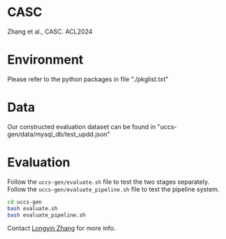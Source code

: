 # CASC
Zhang et al., CASC. ACL2024

# Environment
Please refer to the python packages in file "./pkglist.txt"

# Data
Our constructed evaluation dataset can be found in "uccs-gen/data/mysql_db/test_updd.json"

# Evaluation
Follow the `uccs-gen/evaluate.sh` file to test the two stages separately.
Follow the `uccs-gen/evaluate_pipeline.sh` file to test the pipeline system.

```bash
cd uccs-gen
bash evaluate.sh
bash evaluate_pipeline.sh
```

Contact [Longyin Zhang](zhangly@i2r.a-star.edu.sg) for more info.
